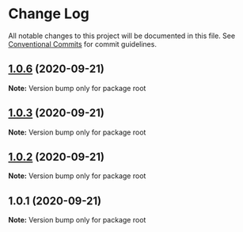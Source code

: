 # Change Log

All notable changes to this project will be documented in this file.
See [Conventional Commits](https://conventionalcommits.org) for commit guidelines.

## [1.0.6](https://github.com/codeoneline/lerna-repo/compare/v1.0.5...v1.0.6) (2020-09-21)

**Note:** Version bump only for package root





## [1.0.3](https://github.com/codeoneline/lerna-repo/compare/v1.0.2...v1.0.3) (2020-09-21)

**Note:** Version bump only for package root





## [1.0.2](https://github.com/codeoneline/lerna-repo/compare/v1.0.1...v1.0.2) (2020-09-21)

**Note:** Version bump only for package root





## 1.0.1 (2020-09-21)

**Note:** Version bump only for package root
